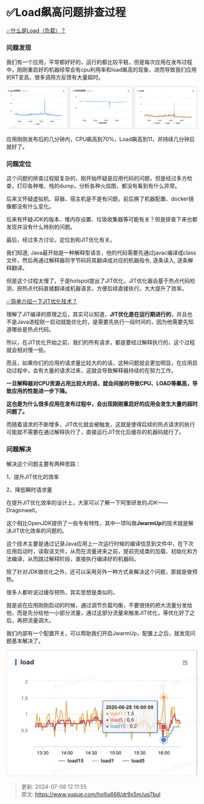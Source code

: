 # ✅Load飙高问题排查过程

[✅什么是Load（负载）？](https://www.yuque.com/hollis666/dr9x5m/zmhkxcfgxc5ggz96)



### 问题发现


我们有一个应用，平常都好好的，运行的都比较平稳，但是每次应用在发布过程中，刚刚重启好的机器经常会有cpu利用率和load飙高的现象，进而导致我们应用的RT变高，很多调用方反馈有大量超时。 



![1683538843167-4a3a6c11-ca65-4e06-9f2e-c3e38c6deb5c.png](./img/g1TCbFQg1BA-cQZg/1683538843167-4a3a6c11-ca65-4e06-9f2e-c3e38c6deb5c-588464.png)



应用刚刚发布后的几分钟内，CPU飙高到70%，Load飙高到11，并持续几分钟后就好了。



### 问题定位


这个问题的排查过程挺复杂的，刚开始怀疑是应用代码的问题，但是经过多方检查，打印各种堆、栈的dump，分析各种火焰图，都没有看到有什么异常。



后来又怀疑虚拟机、容器、宿主机是不是有问题，前后换了机器配置、docker镜像都没有什么变化。



后来有怀疑JDK的版本、堆内存设置、垃圾收集器等可能有关？但是排查下来也都发现并没有什么特别的问题。



最后，经过多方讨论，定位到和JIT优化有关。



我们知道, Java最开始是一种解释型语言，他的代码需要先通过javac编译成class文件，然后再通过解释器将字节码将其翻译成对应的机器指令, 逐条读入, 逐条解释翻译。



但是这个过程太慢了，于是hotspot提出了JIT优化，JIT优化器会基于热点代码检测，把热点代码直接翻译成机器语言，方便后续直接执行。大大提升了效率。



[✅简单介绍一下JIT优化技术？](https://www.yuque.com/hollis666/dr9x5m/nkr4ge)



理解了JIT编译的原理之后，其实可以知道，**JIT优化是在运行期进行的**，并且也不是Java进程刚一启动就能优化的，是需要先执行一段时间的，因为他需要先知道哪些是热点代码。



所以，在JIT优化开始之前，我们的所有请求，都是要经过解释执行的，这个过程就会相对慢一些。



而且，如果你们的应用的请求量比较大的的话，这种问题就会更加明显，在应用启动过程中，会有大量的请求过来，这就会导致解释器持续的在努力工作。



**一旦解释器对CPU资源占用比较大的话，就会间接的导致CPU、LOAD等飙高，导致应用的性能进一步下降。**



**这也是为什么很多应用在发布过程中，会出现刚刚重启好的应用会发生大量的超时问题了。**



而随着请求的不断增多，JIT优化就会被触发，这就是使得后续的热点请求的执行可能就不需要在通过解释执行了，直接运行JIT优化后缓存的机器码就行了。



### 问题解决


解决这个问题主要有两种思路：



1、提升JIT优化的效率



2、降低瞬时请求量





在提升JIT优化效率的设计上，大家可以了解一下阿里研发的JDK——Dragonwell。



这个相比OpenJDK提供了一些专有特性，其中一项叫做**JwarmUp**的技术就是解决JIT优化效率的问题的。



这个技术主要是通过记录Java应用上一次运行时候的编译信息到文件中，在下次应用启动时，读取该文件，从而在流量进来之前，提前完成类的加载、初始化和方法编译，从而跳过解释阶段，直接执行编译好的机器码。



除了针对JDK做优化之外，还可以采用另外一种方式来解决这个问题，那就是做预热。



很多人都听说过缓存预热，其实思想是类似的。



就是说在应用刚刚启动的时候，通过调节负载均衡，不要很快的把大流量分发给他，而是先分给他一小部分流量，通过这部分流量来触发JIT优化，等优化好了之后，再把流量调大。



我们内部有一个配置开关，可以帮助我们开启JwarmUp，配置上之后，就发现问题基本解决了。



![1683539410575-5c34b98d-97da-4b1c-9979-c4d0fffc67b1.png](./img/g1TCbFQg1BA-cQZg/1683539410575-5c34b98d-97da-4b1c-9979-c4d0fffc67b1-330513.png)





> 更新: 2024-07-08 12:11:55  
> 原文: <https://www.yuque.com/hollis666/dr9x5m/uq7bul>